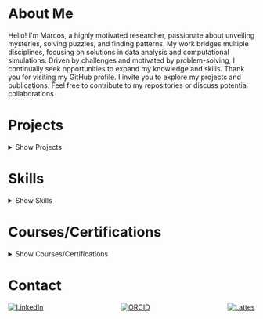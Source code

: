 # About Me

Hello! I'm Marcos, a highly motivated researcher, passionate about unveiling mysteries, solving puzzles, and finding patterns. My work bridges multiple disciplines, focusing on solutions in data analysis and computational simulations. Driven by challenges and motivated by problem-solving, I continually seek opportunities to expand my knowledge and skills. Thank you for visiting my GitHub profile. I invite you to explore my projects and publications. Feel free to contribute to my repositories or discuss potential collaborations.

# Projects

<details>
  <summary>Show Projects</summary>

## Current Research Projects

<details>
  <summary>Show Current Projects</summary>

- **Integrating scRNA-seq Data into a Gene Regulatory Network Dynamics Model**
  - Tools: R, Wolfram Mathematica, Python
  - Focus: Glioblastoma Multiforme, GRN dynamics, dimensionality reduction, clustering, stochastic modeling, and time series.
  - **Articles:**
    - Junior, M.G.V.; Côrtes, A.M.d.A.; Carneiro, F.R.G.; Carels, N.; Silva, F.A.B.d. A method for in silico exploration of potential Glioblastoma Multiforme attractors using single-cell RNA sequencing. *Under peer review at Scientific Reports*. [(repo)](https://github.com/marcosgvjunior/Biomarker-Guided-scRNA-Seq-Cancer-Attractor-Analysis)
    - Junior, M.G.V.; Côrtes, A.M.d.A.; Carneiro, F.R.G.; Carels, N.; Silva, F.A.B.d. Unveiling the Dynamics behind Glioblastoma Multiforme Single-Cell Data Heterogeneity. *Int. J. Mol. Sci.* 2024, 25, 4894. [https://doi.org/10.3390/ijms25094894](https://doi.org/10.3390/ijms25094894)
    - Carels, N.; Sgariglia, D.; Junior, M.G.V.; Lima, C.R.; Carneiro, F.R.G.; Silva, G.F.d.; Silva, F.A.B.d.; Scardini, R.; Tuszynski, J.A.; Andrade, C.V.d.; et al. A Strategy Utilizing Protein–Protein Interaction Hubs for the Treatment of Cancer Diseases. *Int. J. Mol. Sci.* 2023, 24, 16098. [https://doi.org/10.3390/ijms242216098](https://doi.org/10.3390/ijms242216098)
  - **Code Repositories:**
    - [Gene Expression Network Analysis](https://github.com/marcosgvjunior/gene-expression-network-analysis)
    - [Biomarker-Guided scRNA-Seq Cancer Attractor Analysis](https://github.com/marcosgvjunior/Biomarker-Guided-scRNA-Seq-Cancer-Attractor-Analysis)
    - [scRNA-seq-Integrated-Cancer-Attractor-Analysis-using-Python](https://github.com/marcosgvjunior/scRNA-seq-Integrated-Cancer-Attractor-Analysis-using-Python)
    - [graph-matrix-and-combinatorics](https://github.com/marcosgvjunior/graph-matrix-and-combinatorics)

</details>

## Past Research Projects

<details>
  <summary>Show Past Projects</summary>

- **Determining Photon Beam Energy Spectra for Radiotherapy Using a Pixel Detector**
  - Tools: Geant4/C++, ROOT library
  - Focus: Reconstruction of the spectrum of a clinical linear accelerator (Clinac), energy calibration, data visualization.

  - **Works/Articles:**
    - Vieira, M. G.; Marinho, F.; Amato, S.; Polycarpo, E. Estudo De Viabilidade De determinação De Espectros De Energia De Feixes De fótons Para Radioterapia Usando Um Detector De Pixels. *Rev Bras Fis Med* 2018, 12, 21-25. [https://doi.org/10.29384/rbfm.2018.v12.n3.p21-25](https://doi.org/10.29384/rbfm.2018.v12.n3.p21-25)
    - [Master's Dissertation](https://www.if.ufrj.br/wp-content/uploads/2020/11/Dissertacao_Marcos_Vieira_IF_FisAplic_UFRJ_final_ficha.pdf).
    - [Bachelor's Thesis](https://pantheon.ufrj.br/bitstream/11422/5757/1/TCC_Marcos_Vieira_IF-FISMED.pdf).

  - **Code Repositories:**
    - [Percentage Depth Dose Algorithm](https://github.com/marcosgvjunior/Percentage-Depth-Dose-Algorithm)
    - [Clustering Code for Pixel Detectors](https://github.com/marcosgvjunior/clustering-code-for-pixel-detectors)
    - [ROOT-multi-files-analysis](https://github.com/marcosgvjunior/ROOT-multi-files-analysis)
    - [Bash-Scripts](https://github.com/marcosgvjunior/Bash-Scripts)

</details>

## Repositories for Extra Projects

<details>
  <summary>Show Repositories</summary>

- [ML-project_UERJ-course](https://github.com/marcosgvjunior/ML-project_UERJ-course)
- [accelerometerJM](https://github.com/marcosgvjunior/accelerometerJM)

</details>

## Repositories for Educational Projects

<details>
  <summary>Show Repositories</summary>

- [Bidimensional First-Order Dynamical Systems](https://github.com/marcosgvjunior/Bidimensional-FirstOrder-Dynamical-Systems)
- [Interpolation Methods Overview](https://github.com/marcosgvjunior/Interpolation-Methods-Overview)
- [Stochastic Processes: A Heuristic Approach](https://github.com/marcosgvjunior/Stochastic-Processes-A-Heuristic-Approach)

</details>

</details>

# Skills

<details>
  <summary>Show Skills</summary>

- **Programming Languages:** R, Python, C/C++, bash script, Shell, Linux, SQL
- **Libraries/Frameworks (Python):** NumPy, Pandas, Scikit-learn, PyTorch, XGBoost, SciPy, SymPy, ...
- **Libraries/Frameworks (R):** Tidyverse, Bioconductor, Seurat, limma, ...
- **Libraries/Frameworks (C++):** ROOT (Data Analysis Framework)
- **Tools:** Google Colab, Wolfram Mathematica, Git, GitHub, Power BI
- **Techniques:** Statistical analysis, algebra, mathematical modeling, stochastic simulation, time series analysis, machine learning, dimensionality reduction, clustering, logistic regression, predictive analytics, software testing, database design

</details>

# Courses/Certifications

<details>
  <summary>Show Courses/Certifications</summary>

### Machine Learning & Data Science

- **Machine Learning for Time Series Data in Python** - DataCamp (Issued May 2024)
- **Cluster Analysis in Python** - DataCamp (Issued Apr 2024)
- **Feature Engineering for Machine Learning in Python** - DataCamp (Issued Apr 2024)
- **Preprocessing for Machine Learning in Python** - DataCamp (Issued Apr 2024)
- **Dimensionality Reduction in Python** - DataCamp (Issued Mar 2024)
- **Extreme Gradient Boosting with XGBoost** - DataCamp (Issued Mar 2024)
- **Linear Classifiers in Python** - DataCamp (Issued Mar 2024)
- **Machine Learning with Tree-Based Models in Python** - DataCamp (Issued Mar 2024)
- **Unsupervised Learning in Python** - DataCamp (Issued Mar 2024)
- **Supervised Learning with scikit-learn** - DataCamp (Issued Dec 2023)
- **Introduction to Predictive Analytics in Python** - DataCamp (Issued Mar 2023)
- **Intermediate Deep Learning with PyTorch** - DataCamp (Issued Dec 2023)
- **Introduction to Deep Learning with PyTorch** - DataCamp (Issued Nov 2023)

### Programming & Software Engineering

- **Object-Oriented Programming in Python** - DataCamp (Issued Mar 2024)
- **Software Engineering Principles in Python** - DataCamp (Issued Mar 2024)
- **Unit Testing for Data Science in Python** - DataCamp (Issued Mar 2024)
- **Introduction to Testing in Python** - DataCamp (Issued Mar 2024)
- **Writing Efficient Code with pandas** - DataCamp (Issued Mar 2024)
- **Writing Efficient Python Code** - DataCamp (Issued Mar 2024)
- **Writing Functions in Python** - DataCamp (Issued Mar 2024)
- **Python Data Science Toolbox (Part 2)** - DataCamp (Issued Dec 2023)
- **Python Data Science Toolbox (Part 1)** - DataCamp (Issued Nov 2023)

### Data Manipulation & Analysis

- **Reshaping Data with pandas** - DataCamp (Issued Mar 2024)
- **Data Manipulation with pandas** - DataCamp (Issued Aug 2023)
- **Joining Data with pandas** - DataCamp (Issued Aug 2023)

### Databases & SQL

- **Database Design** - DataCamp (Issued Apr 2024)
- **Introduction to Relational Databases in SQL** - DataCamp (Issued Apr 2024)
- **Introduction to SQL** - DataCamp (Issued Nov 2023)

### Specialized Topics

- **Analyzing IoT Data in Python** - DataCamp (Issued Feb 2024)
- **Streaming Concepts** - DataCamp (Issued Feb 2024)
- **MLOps Concepts** - DataCamp (Issued Jan 2024)
- **Introduction to Power BI** - DataCamp (Issued Nov 2023)

### Bioinformatics

- **Differential Expression Analysis with limma in R** - DataCamp (Issued Feb 2021)
- **RNA-Seq with Bioconductor in R** - DataCamp (Issued Feb 2021)
- **Single-Cell RNA-Seq with Bioconductor in R** - DataCamp (Issued Feb 2021)

</details>

# Contact

<div style="display: flex; justify-content: space-between;">
  <a href="https://www.linkedin.com/in/marcos-v-a86095208/"><img src="https://img.shields.io/badge/LinkedIn-marcos--v--a86095208-blue" alt="LinkedIn"></a>
  <a href="https://orcid.org/0009-0004-1373-0720"><img src="https://img.shields.io/badge/ORCID-0009--0004--1373--0720-lightgreen" alt="ORCID"></a>
  <a href="http://lattes.cnpq.br/3127406137727396"><img src="https://img.shields.io/badge/Lattes-3127406137727396-lightgrey" alt="Lattes"></a>
</div>
